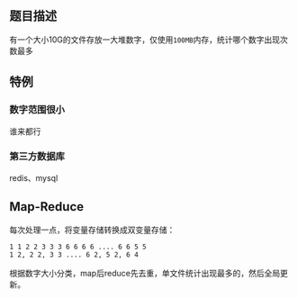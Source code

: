 ## 题目描述

有一个大小10G的文件存放一大堆数字，仅使用`100MB`内存，统计哪个数字出现次数最多

## 特例

### 数字范围很小
谁来都行
### 第三方数据库

redis、mysql

## Map-Reduce
每次处理一点，将变量存储转换成双变量存储：

```txt
1 1 2 2 3 3 3 6 6 6 6 .... 6 6 5 5
1 2, 2 2, 3 3 .... 6 2, 5 2, 6 4
```
根据数字大小分类，map后reduce先去重，单文件统计出现最多的，然后全局更新。
